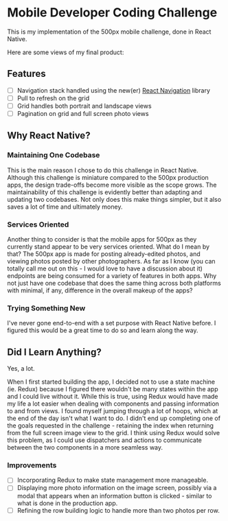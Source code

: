 # Mobile Developer Coding Challenge

This is my implementation of the 500px mobile challenge, done in React Native.

Here are some views of my final product:

## Features

- [ ] Navigation stack handled using the new(er) [React Navigation](www.reactnavigation.org) library
- [ ] Pull to refresh on the grid
- [ ] Grid handles both portrait and landscape views
- [ ] Pagination on grid and full screen photo views

## Why React Native?

### Maintaining One Codebase

This is the main reason I chose to do this challenge in React Native. Although this challenge is miniature compared to the 500px production apps, the design trade-offs become more visible as the scope grows. The maintainability of this challenge is evidently better than adapting and updating two codebases. Not only does this make things simpler, but it also saves a lot of time and ultimately money.

### Services Oriented

Another thing to consider is that the mobile apps for 500px as they currently stand appear to be very services oriented. What do I mean by that? The 500px app is made for posting already-edited photos, and viewing photos posted by other photographers. As far as I know (you can totally call me out on this - I would love to have a discussion about it) endpoints are being consumed for a variety of features in both apps. Why not just have one codebase that does the same thing across both platforms with minimal, if any, difference in the overall makeup of the apps?

### Trying Something New

I've never gone end-to-end with a set purpose with React Native before. I figured this would be a great time to do so and learn along the way.

## Did I Learn Anything?

Yes, a lot.

When I first started building the app, I decided not to use a state machine (ie. Redux) because I figured there wouldn't be many states within the app and I could live without it. While this is true, using Redux would have made my life a lot easier when dealing with components and passing information to and from views. I found myself jumping through a lot of hoops, which at the end of the day isn't what I want to do. I didn't end up completing one of the goals requested in the challenge - retaining the index when returning from the full screen image view to the grid. I think using Redux would solve this problem, as I could use dispatchers and actions to communicate between the two components in a more seamless way.

### Improvements

- [ ] Incorporating Redux to make state management more manageable.
- [ ] Displaying more photo information on the image screen, possibly via a modal that appears when an information button is clicked - similar to what is done in the production app.
- [ ] Refining the row building logic to handle more than two photos per row.
